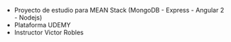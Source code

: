 - Proyecto de estudio para MEAN Stack (MongoDB - Express - Angular 2 - Nodejs)
- Plataforma UDEMY
- Instructor Victor Robles



